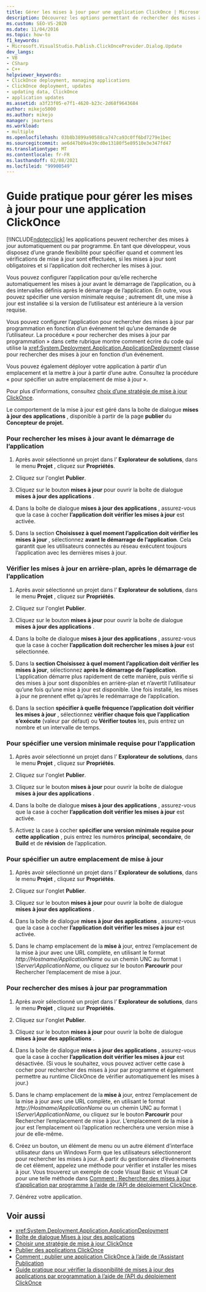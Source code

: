 ```yaml
---
title: Gérer les mises à jour pour une application ClickOnce | Microsoft Docs
description: Découvrez les options permettant de rechercher des mises à jour automatiquement ou par programme pour vos applications ClickOnce.
ms.custom: SEO-VS-2020
ms.date: 11/04/2016
ms.topic: how-to
f1_keywords:
- Microsoft.VisualStudio.Publish.ClickOnceProvider.Dialog.Update
dev_langs:
- VB
- CSharp
- C++
helpviewer_keywords:
- ClickOnce deployment, managing applications
- ClickOnce deployment, updates
- updating data, ClickOnce
- application updates
ms.assetid: a3f23f05-e7f1-4620-b23c-2d68f9643684
author: mikejo5000
ms.author: mikejo
manager: jmartens
ms.workload:
- multiple
ms.openlocfilehash: 03b8b3899a90588ca747ca93c0ff6bd7279e1bec
ms.sourcegitcommit: ae6d47b09a439cd0e13180f5e89510e3e347fd47
ms.translationtype: MT
ms.contentlocale: fr-FR
ms.lasthandoff: 02/08/2021
ms.locfileid: "99900549"
---
```

# <a name="how-to-manage-updates-for-a-clickonce-application"></a>Guide pratique pour gérer les mises à jour pour une application ClickOnce
[!INCLUDE[ndptecclick](../deployment/includes/ndptecclick_md.md)] les applications peuvent rechercher des mises à jour automatiquement ou par programme. En tant que développeur, vous disposez d’une grande flexibilité pour spécifier quand et comment les vérifications de mise à jour sont effectuées, si les mises à jour sont obligatoires et si l’application doit rechercher les mises à jour.

 Vous pouvez configurer l’application pour qu’elle recherche automatiquement les mises à jour avant le démarrage de l’application, ou à des intervalles définis après le démarrage de l’application. En outre, vous pouvez spécifier une version minimale requise ; autrement dit, une mise à jour est installée si la version de l’utilisateur est antérieure à la version requise.

 Vous pouvez configurer l’application pour rechercher des mises à jour par programmation en fonction d’un événement tel qu’une demande de l’utilisateur. La procédure « pour rechercher des mises à jour par programmation » dans cette rubrique montre comment écrire du code qui utilise la <xref:System.Deployment.Application.ApplicationDeployment> classe pour rechercher des mises à jour en fonction d’un événement.

 Vous pouvez également déployer votre application à partir d’un emplacement et la mettre à jour à partir d’une autre. Consultez la procédure « pour spécifier un autre emplacement de mise à jour ».

 Pour plus d’informations, consultez [choix d’une stratégie de mise à jour ClickOnce](../deployment/choosing-a-clickonce-update-strategy.md).

 Le comportement de la mise à jour est géré dans la boîte de dialogue **mises à jour des applications** , disponible à partir de la page **publier** du **Concepteur de projet.**

### <a name="to-check-for-updates-before-the-application-starts"></a>Pour rechercher les mises à jour avant le démarrage de l’application

1. Après avoir sélectionné un projet dans l’ **Explorateur de solutions**, dans le menu **Projet** , cliquez sur **Propriétés**.

2. Cliquez sur l'onglet **Publier**.

3. Cliquez sur le bouton **mises à jour** pour ouvrir la boîte de dialogue **mises à jour des applications** .

4. Dans la boîte de dialogue **mises à jour des applications** , assurez-vous que la case à cocher **l’application doit vérifier les mises à jour** est activée.

5. Dans la section **Choisissez à quel moment l’application doit vérifier les mises à jour** , sélectionnez **avant le démarrage de l’application**. Cela garantit que les utilisateurs connectés au réseau exécutent toujours l’application avec les dernières mises à jour.

### <a name="to-check-for-updates-in-the-background-after-the-application-starts"></a>Vérifier les mises à jour en arrière-plan, après le démarrage de l’application

1. Après avoir sélectionné un projet dans l’ **Explorateur de solutions**, dans le menu **Projet** , cliquez sur **Propriétés**.

2. Cliquez sur l'onglet **Publier**.

3. Cliquez sur le bouton **mises à jour** pour ouvrir la boîte de dialogue **mises à jour des applications** .

4. Dans la boîte de dialogue **mises à jour des applications** , assurez-vous que la case à cocher **l’application doit rechercher les mises à jour** est sélectionnée.

5. Dans la **section Choisissez à quel moment l’application doit vérifier les mises à jour**, sélectionnez **après le démarrage de l’application**. L’application démarre plus rapidement de cette manière, puis vérifie si des mises à jour sont disponibles en arrière-plan et n’avertit l’utilisateur qu’une fois qu’une mise à jour est disponible. Une fois installé, les mises à jour ne prennent effet qu’après le redémarrage de l’application.

6. Dans la section **spécifier à quelle fréquence l’application doit vérifier les mises à jour** , sélectionnez **vérifier chaque fois que l’application s’exécute** (valeur par défaut) ou **Vérifier toutes** les, puis entrez un nombre et un intervalle de temps.

### <a name="to-specify-a-minimum-required-version-for-the-application"></a>Pour spécifier une version minimale requise pour l’application

1. Après avoir sélectionné un projet dans l’ **Explorateur de solutions**, dans le menu **Projet** , cliquez sur **Propriétés**.

2. Cliquez sur l'onglet **Publier**.

3. Cliquez sur le bouton **mises à jour** pour ouvrir la boîte de dialogue **mises à jour des applications** .

4. Dans la boîte de dialogue **mises à jour des applications** , assurez-vous que la case à cocher **l’application doit vérifier les mises à jour** est activée.

5. Activez la case à cocher **spécifier une version minimale requise pour cette application** , puis entrez les numéros **principal**, **secondaire**, de **Build** et de **révision** de l’application.

### <a name="to-specify-a-different-update-location"></a>Pour spécifier un autre emplacement de mise à jour

1. Après avoir sélectionné un projet dans l’ **Explorateur de solutions**, dans le menu **Projet** , cliquez sur **Propriétés**.

2. Cliquez sur l'onglet **Publier**.

3. Cliquez sur le bouton **mises à jour** pour ouvrir la boîte de dialogue **mises à jour des applications** .

4. Dans la boîte de dialogue **mises à jour des applications** , assurez-vous que la case à cocher **l’application doit vérifier les mises à jour** est activée.

5. Dans le champ emplacement de la **mise à** jour, entrez l’emplacement de la mise à jour avec une URL complète, en utilisant le format *http://Hostname/ApplicationName* ou un chemin UNC au format *\\ \Server\ApplicationName*, ou cliquez sur le bouton **Parcourir** pour Rechercher l’emplacement de mise à jour.

### <a name="to-check-for-updates-programmatically"></a>Pour rechercher des mises à jour par programmation

1. Après avoir sélectionné un projet dans l’ **Explorateur de solutions**, dans le menu **Projet** , cliquez sur **Propriétés**.

2. Cliquez sur l'onglet **Publier**.

3. Cliquez sur le bouton **mises à jour** pour ouvrir la boîte de dialogue **mises à jour des applications** .

4. Dans la boîte de dialogue **mises à jour des applications** , assurez-vous que la case à cocher **l’application doit vérifier les mises à jour** est désactivée. (Si vous le souhaitez, vous pouvez activer cette case à cocher pour rechercher des mises à jour par programme et également permettre au runtime ClickOnce de vérifier automatiquement les mises à jour.)

5. Dans le champ emplacement de la **mise à** jour, entrez l’emplacement de la mise à jour avec une URL complète, en utilisant le format *http://Hostname/ApplicationName* ou un chemin UNC au format *\\ \Server\ApplicationName*, ou cliquez sur le bouton **Parcourir** pour Rechercher l’emplacement de mise à jour. L’emplacement de la mise à jour est l’emplacement où l’application recherchera une version mise à jour de elle-même.

6. Créez un bouton, un élément de menu ou un autre élément d’interface utilisateur dans un Windows Form que les utilisateurs sélectionneront pour rechercher les mises à jour. À partir du gestionnaire d’événements de cet élément, appelez une méthode pour vérifier et installer les mises à jour. Vous trouverez un exemple de code Visual Basic et Visual C# pour une telle méthode dans [Comment : Rechercher des mises à jour d’application par programme à l’aide de l’API de déploiement ClickOnce](../deployment/how-to-check-for-application-updates-programmatically-using-the-clickonce-deployment-api.md).

7. Générez votre application.

## <a name="see-also"></a>Voir aussi
- <xref:System.Deployment.Application.ApplicationDeployment>
- [Boîte de dialogue Mises à jour des applications](/previous-versions/visualstudio/visual-studio-2010/axw1fa38(v=vs.100))
- [Choisir une stratégie de mise à jour ClickOnce](../deployment/choosing-a-clickonce-update-strategy.md)
- [Publier des applications ClickOnce](../deployment/publishing-clickonce-applications.md)
- [Comment : publier une application ClickOnce à l’aide de l’Assistant Publication](../deployment/how-to-publish-a-clickonce-application-using-the-publish-wizard.md)
- [Guide pratique pour vérifier la disponibilité de mises à jour des applications par programmation à l’aide de l’API du déploiement ClickOnce](../deployment/how-to-check-for-application-updates-programmatically-using-the-clickonce-deployment-api.md)
